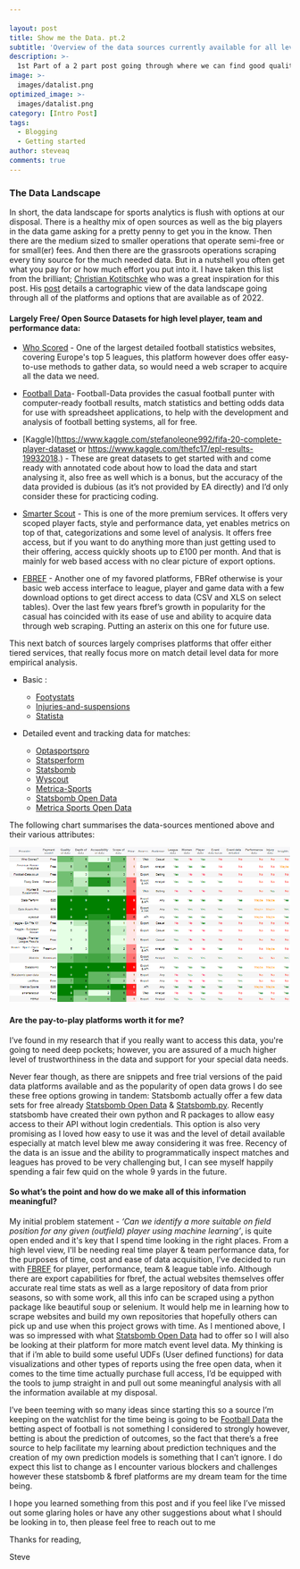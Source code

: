 ```yaml
---

layout: post
title: Show me the Data. pt.2
subtitle: 'Overview of the data sources currently available for all levels'
description: >-
  1st Part of a 2 part post going through where we can find good quality & free data for analysis.
image: >-
  images/datalist.png
optimized_image: >-
  images/datalist.png
category: [Intro Post]
tags:
  - Blogging
  - Getting started
author: steveaq
comments: true
---
```



### The Data Landscape

In short, the data landscape for sports analytics is flush with options at our disposal. There is a healthy mix of open sources as well as the big players in the data game asking for a pretty penny to get you in the know. Then there are the medium sized to smaller operations that operate semi-free or for small(er) fees. And then there are the grassroots operations scraping every tiny source for the much needed data. But in a nutshell you often get what you pay for or how much effort you put into it. I have taken this  list from the brilliant; [Christian Kotitschke](https://www.linkedin.com/in/tetris/christiankotitschke/) who was a great inspiration for this post. His [post](https://www.linkedin.com/pulse/soccer-analytics-data-beginners-guide-christian-kotitschke/) details a cartographic view of the data landscape going through all of the platforms and options that are available as of 2022.

#### Largely Free/ Open Source Datasets for high level player, team and performance data: 
- [Who Scored](https://www.whoscored.com/) - One of the largest detailed football statistics websites, covering Europe's top 5 leagues, this platform however does offer easy-to-use methods to gather data, so would need a web scraper to acquire all the data we need. 

- [Football Data](https://www.football-data.co.uk/data.php)-  Football-Data provides the casual football punter with computer-ready football results, match statistics and betting odds data for use with spreadsheet applications, to help with the development and analysis of football betting systems, all for free.

- [Kaggle](https://www.kaggle.com/stefanoleone992/fifa-20-complete-player-dataset or https://www.kaggle.com/thefc17/epl-results-19932018.) - These are great datasets to get started with and come ready with annotated code about how to load the data and start analysing it, also free as well which is a bonus, but the accuracy of the data provided is dubious (as it’s not provided by EA directly) and I’d only consider these for practicing coding.

- [Smarter Scout](https://smarterscout.com/) - This is one of the more premium services. It offers very scoped player facts, style and performance data, yet enables metrics on top of that, categorizations and some level of analysis. It offers free access, but if you want to do anything more than just getting used to their offering, access quickly shoots up to £100 per month. And that is mainly for web based access with no clear picture of export options. 

- [FBREF](https://fbref.com/) - Another one of my favored platforms, FBRef otherwise is your basic web access interface to league, player and game data with a few download options to get direct access to data (CSV and XLS on select tables). Over the last few years fbref’s growth in popularity for the casual has coincided with its ease of use and ability to acquire data through web scraping. Putting an asterix on this one for future use. 

This next batch of sources largely comprises platforms that offer either tiered services, that really focus more on match detail level data for more empirical analysis.

- Basic : 
    - [Footystats](https://footystats.org/)
    - [Injuries-and-suspensions](https://injuriesandsuspensions.com/)
    - [Statista](https://www.statista.com/search/?q=Soccer&Search=)


- Detailed event and tracking data for matches:

    - [Optasportspro](https://www.optasportspro.com/)
    - [Statsperform](https://www.statsperform.com/)
    - [Statsbomb](https://statsbomb.com/)
    - [Wyscout](https://wyscout.com/)
    - [Metrica-Sports](https://metrica-sports.com/)
    - [Statsbomb Open Data](https://github.com/statsbomb/open-data)
    - [Metrica Sports Open Data](https://metrica-sports.com/open-data-project/)

The following chart summarises the data-sources mentioned above and their various attributes:

![datalist](/images/datalist.png)

#### Are the pay-to-play platforms worth it for me?

I’ve found in my research that if you really want to access this data, you're going to need deep pockets; however, you are assured of a much higher level of trustworthiness in the data and support for your special data needs. 

Never fear though, as there are snippets and free trial versions of the paid data platforms available and as the popularity of open data grows I do see these free options growing in tandem:
Statsbomb actually offer a few data sets for free already [Statsbomb Open Data](https://github.com/statsbomb/open-data) & [Statsbomb.py](https://github.com/statsbomb/statsbombpy/blob/master/README.md0). Recently statsbomb have created their own python and R packages to allow easy access to their API without login credentials. This option is also very promising as I loved how easy to use it was and the level of detail available especially at match level blew me away considering it was free. Recency of the data is an issue and the ability to programmatically inspect matches and leagues has proved to be very challenging but, I can see myself happily spending a fair few quid on the whole 9 yards in the future.


#### So what’s the point and how do we make all of this information meaningful?

My initial problem statement -  *‘Can we identify a more suitable on field position for any given (outfield) player using machine learning’*, is quite open ended and it's key that I spend time looking in the right places. From a high level view, I'll be needing real time player & team performance data, for the purposes of time, cost and ease of data acquisition, I’ve decided to run with [FBREF](https://fbref.com/) for player, performance, team & league table info. Although there are export capabilities for fbref, the actual websites themselves offer accurate real time stats as well as a large repository of data from prior seasons, so with some work, all this info can be scraped using a python package like beautiful soup or selenium. It would help me in learning how to scrape websites and build my own repositories that hopefully others can pick up and use when this project grows with time. As I mentioned above, I was so impressed with what [Statsbomb Open Data](https://github.com/statsbomb/open-data) had to offer so I will also be looking at their platform for more match event level data. My thinking is that if i’m able to build some useful UDFs (User defined functions) for data visualizations and other types of reports using the free open data, when it comes to the time time actually purchase full access, I’d be equipped with the tools to jump straight in and pull out some meaningful analysis with all the information available at my disposal. 


I’ve been teeming with so many ideas since starting this so a source I’m keeping on the watchlist for the time being is going to be [Football Data](https://www.football-data.co.uk/data.php) the betting aspect of football is not something I considered to strongly however, betting is about the prediction of outcomes, so the fact that there’s a free source to help facilitate my learning about prediction techniques and the creation of my own prediction models is something that I can’t ignore. I do expect this list to change as I encounter various blockers and challenges however these statsbomb & fbref platforms are my dream team for the time being.

I hope you learned something from this post and if you feel like I’ve missed out some glaring holes or have any other suggestions about what I should be looking in to, then please feel free to reach out to me

Thanks for reading, 

Steve
